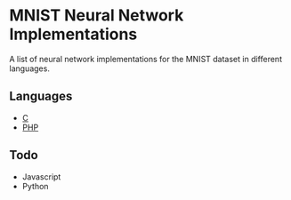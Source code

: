 # MNIST Neural Network Implementations

A list of neural network implementations for the MNIST dataset in different languages.

## Languages

- [C](https://github.com/AndrewCarterUK/mnist-neural-network-plain-c)
- [PHP](https://github.com/AndrewCarterUK/mnist-neural-network-plain-php)

## Todo

- Javascript
- Python
